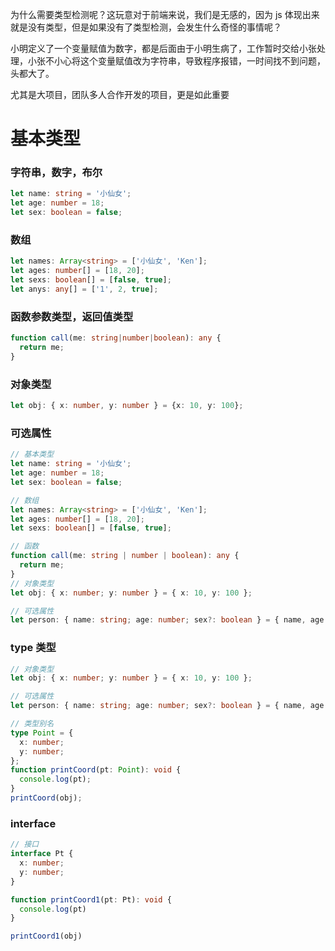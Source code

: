 为什么需要类型检测呢？这玩意对于前端来说，我们是无感的，因为 js 体现出来就是没有类型，但是如果没有了类型检测，会发生什么奇怪的事情呢？

小明定义了一个变量赋值为数字，都是后面由于小明生病了，工作暂时交给小张处理，小张不小心将这个变量赋值改为字符串，导致程序报错，一时间找不到问题，头都大了。

尤其是大项目，团队多人合作开发的项目，更是如此重要

# 基本类型

### 字符串，数字，布尔

```ts
let name: string = '小仙女';
let age: number = 18;
let sex: boolean = false;
```

### 数组

```ts
let names: Array<string> = ['小仙女', 'Ken'];
let ages: number[] = [18, 20];
let sexs: boolean[] = [false, true];
let anys: any[] = ['1', 2, true];
```

### 函数参数类型，返回值类型

```ts
function call(me: string|number|boolean): any {
  return me;
}
```

### 对象类型

```ts
let obj: { x: number, y: number } = {x: 10, y: 100};
```

### 可选属性

```ts
// 基本类型
let name: string = '小仙女';
let age: number = 18;
let sex: boolean = false;

// 数组
let names: Array<string> = ['小仙女', 'Ken'];
let ages: number[] = [18, 20];
let sexs: boolean[] = [false, true];

// 函数
function call(me: string | number | boolean): any {
  return me;
}
// 对象类型
let obj: { x: number; y: number } = { x: 10, y: 100 };

// 可选属性
let person: { name: string; age: number; sex?: boolean } = { name, age };
```

### type 类型

```ts
// 对象类型
let obj: { x: number; y: number } = { x: 10, y: 100 };

// 可选属性
let person: { name: string; age: number; sex?: boolean } = { name, age };

// 类型别名
type Point = {
  x: number;
  y: number;
};
function printCoord(pt: Point): void {
  console.log(pt);
}
printCoord(obj);
```

### interface

```ts
// 接口
interface Pt {
  x: number;
  y: number;
}

function printCoord1(pt: Pt): void {
  console.log(pt)
}

printCoord1(obj)
```


